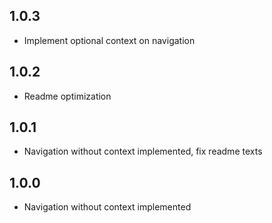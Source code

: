 ## 1.0.3
- Implement optional context on navigation

## 1.0.2
- Readme optimization

## 1.0.1
- Navigation without context implemented, fix readme texts

## 1.0.0
- Navigation without context implemented

